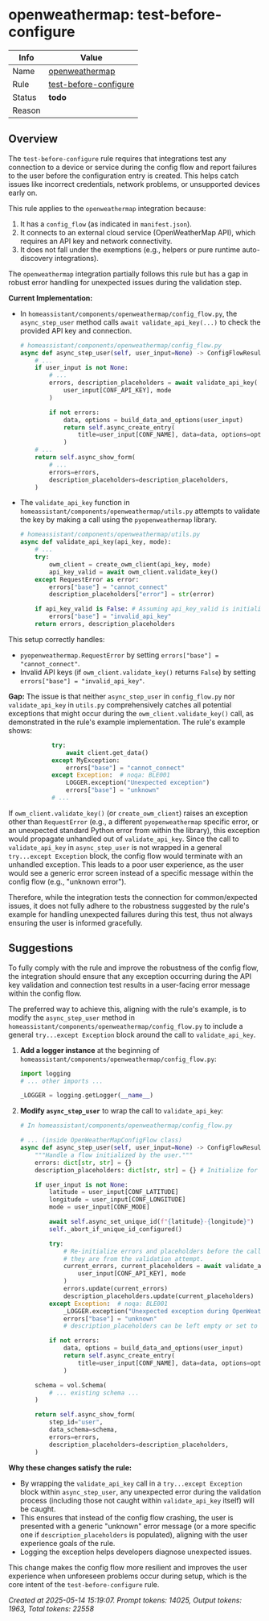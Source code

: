# openweathermap: test-before-configure

| Info   | Value                                                                    |
|--------|--------------------------------------------------------------------------|
| Name   | [openweathermap](https://www.home-assistant.io/integrations/openweathermap/) |
| Rule   | [test-before-configure](https://developers.home-assistant.io/docs/core/integration-quality-scale/rules/test-before-configure)                                                     |
| Status | **todo**                                                                 |
| Reason |                                                                          |

## Overview

The `test-before-configure` rule requires that integrations test any connection to a device or service during the config flow and report failures to the user before the configuration entry is created. This helps catch issues like incorrect credentials, network problems, or unsupported devices early on.

This rule applies to the `openweathermap` integration because:
1.  It has a `config_flow` (as indicated in `manifest.json`).
2.  It connects to an external cloud service (OpenWeatherMap API), which requires an API key and network connectivity.
3.  It does not fall under the exemptions (e.g., helpers or pure runtime auto-discovery integrations).

The `openweathermap` integration partially follows this rule but has a gap in robust error handling for unexpected issues during the validation step.

**Current Implementation:**
*   In `homeassistant/components/openweathermap/config_flow.py`, the `async_step_user` method calls `await validate_api_key(...)` to check the provided API key and connection.
    ```python
    # homeassistant/components/openweathermap/config_flow.py
    async def async_step_user(self, user_input=None) -> ConfigFlowResult:
        # ...
        if user_input is not None:
            # ...
            errors, description_placeholders = await validate_api_key(
                user_input[CONF_API_KEY], mode
            )

            if not errors:
                data, options = build_data_and_options(user_input)
                return self.async_create_entry(
                    title=user_input[CONF_NAME], data=data, options=options
                )
        # ...
        return self.async_show_form(
            # ...
            errors=errors,
            description_placeholders=description_placeholders,
        )
    ```
*   The `validate_api_key` function in `homeassistant/components/openweathermap/utils.py` attempts to validate the key by making a call using the `pyopenweathermap` library.
    ```python
    # homeassistant/components/openweathermap/utils.py
    async def validate_api_key(api_key, mode):
        # ...
        try:
            owm_client = create_owm_client(api_key, mode)
            api_key_valid = await owm_client.validate_key()
        except RequestError as error:
            errors["base"] = "cannot_connect"
            description_placeholders["error"] = str(error)

        if api_key_valid is False: # Assuming api_key_valid is initialized to None and set if no RequestError
            errors["base"] = "invalid_api_key"
        return errors, description_placeholders
    ```
This setup correctly handles:
*   `pyopenweathermap.RequestError` by setting `errors["base"] = "cannot_connect"`.
*   Invalid API keys (if `owm_client.validate_key()` returns `False`) by setting `errors["base"] = "invalid_api_key"`.

**Gap:**
The issue is that neither `async_step_user` in `config_flow.py` nor `validate_api_key` in `utils.py` comprehensively catches all potential exceptions that might occur during the `owm_client.validate_key()` call, as demonstrated in the rule's example implementation. The rule's example shows:
```python
            try:
                await client.get_data()
            except MyException:
                errors["base"] = "cannot_connect"
            except Exception:  # noqa: BLE001
                LOGGER.exception("Unexpected exception")
                errors["base"] = "unknown"
            # ...
```
If `owm_client.validate_key()` (or `create_owm_client`) raises an exception other than `RequestError` (e.g., a different `pyopenweathermap` specific error, or an unexpected standard Python error from within the library), this exception would propagate unhandled out of `validate_api_key`. Since the call to `validate_api_key` in `async_step_user` is not wrapped in a general `try...except Exception` block, the config flow would terminate with an unhandled exception. This leads to a poor user experience, as the user would see a generic error screen instead of a specific message within the config flow (e.g., "unknown error").

Therefore, while the integration tests the connection for common/expected issues, it does not fully adhere to the robustness suggested by the rule's example for handling unexpected failures during this test, thus not always ensuring the user is informed gracefully.

## Suggestions

To fully comply with the rule and improve the robustness of the config flow, the integration should ensure that any exception occurring during the API key validation and connection test results in a user-facing error message within the config flow.

The preferred way to achieve this, aligning with the rule's example, is to modify the `async_step_user` method in `homeassistant/components/openweathermap/config_flow.py` to include a general `try...except Exception` block around the call to `validate_api_key`.

1.  **Add a logger instance** at the beginning of `homeassistant/components/openweathermap/config_flow.py`:
    ```python
    import logging
    # ... other imports ...

    _LOGGER = logging.getLogger(__name__)
    ```

2.  **Modify `async_step_user`** to wrap the call to `validate_api_key`:
    ```python
    # In homeassistant/components/openweathermap/config_flow.py

    # ... (inside OpenWeatherMapConfigFlow class)
    async def async_step_user(self, user_input=None) -> ConfigFlowResult:
        """Handle a flow initialized by the user."""
        errors: dict[str, str] = {}
        description_placeholders: dict[str, str] = {} # Initialize for consistency

        if user_input is not None:
            latitude = user_input[CONF_LATITUDE]
            longitude = user_input[CONF_LONGITUDE]
            mode = user_input[CONF_MODE]

            await self.async_set_unique_id(f"{latitude}-{longitude}")
            self._abort_if_unique_id_configured()

            try:
                # Re-initialize errors and placeholders before the call to ensure
                # they are from the validation attempt.
                current_errors, current_placeholders = await validate_api_key(
                    user_input[CONF_API_KEY], mode
                )
                errors.update(current_errors)
                description_placeholders.update(current_placeholders)
            except Exception:  # noqa: BLE001
                _LOGGER.exception("Unexpected exception during OpenWeatherMap API key validation")
                errors["base"] = "unknown"
                # description_placeholders can be left empty or set to a generic message if desired

            if not errors:
                data, options = build_data_and_options(user_input)
                return self.async_create_entry(
                    title=user_input[CONF_NAME], data=data, options=options
                )

        schema = vol.Schema(
            # ... existing schema ...
        )

        return self.async_show_form(
            step_id="user",
            data_schema=schema,
            errors=errors,
            description_placeholders=description_placeholders,
        )
    ```

**Why these changes satisfy the rule:**
*   By wrapping the `validate_api_key` call in a `try...except Exception` block within `async_step_user`, any unexpected error during the validation process (including those not caught within `validate_api_key` itself) will be caught.
*   This ensures that instead of the config flow crashing, the user is presented with a generic "unknown" error message (or a more specific one if `description_placeholders` is populated), aligning with the user experience goals of the rule.
*   Logging the exception helps developers diagnose unexpected issues.

This change makes the config flow more resilient and improves the user experience when unforeseen problems occur during setup, which is the core intent of the `test-before-configure` rule.

_Created at 2025-05-14 15:19:07. Prompt tokens: 14025, Output tokens: 1963, Total tokens: 22558_
